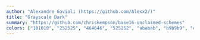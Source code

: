 ```yaml
---
author: "Alexandre Gavioli (https://github.com/Alexx2/)"
title: "Grayscale Dark"
summary: "https://github.com/chriskempson/base16-unclaimed-schemes"
colors: ["101010", "252525", "464646", "525252", "ababab", "b9b9b9", "e3e3e3", "f7f7f7", "7c7c7c", "999999", "a0a0a0", "8e8e8e", "868686", "686868", "747474", "5e5e5e"]
---
```

